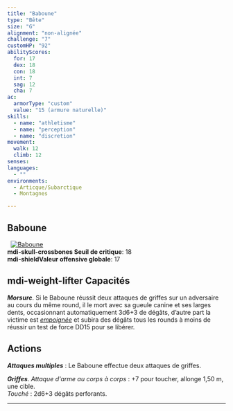 ```yaml
---
title: "Baboune"
type: "Bête"
size: "G"
alignment: "non-alignée"
challenge: "7"
customHP: "92"
abilityScores:
  for: 17
  dex: 18
  con: 18
  int: 7
  sag: 12
  cha: 7
ac:
  armorType: "custom"
  value: "15 (armure naturelle)"
skills:
  - name: "athletisme"
  - name: "perception"
  - name: "discretion"
movement:
  walk: 12
  climb: 12
senses:
languages:
  - ""
environments:
  - Articque/Subarctique
  - Montagnes

---
```

## Baboune
&nbsp;
[![Baboune](https://www.douaratil.fr/illustrations/bete/babounem.png)](https://www.douaratil.fr/illustrations/bete/baboune.jpg)  
**<v-icon>mdi-skull-crossbones</v-icon> Seuil de critique**: 18            
**<v-icon>mdi-shield</v-icon>Valeur offensive globale**: 17     
## <v-icon>mdi-weight-lifter</v-icon> Capacités
_**Morsure**_. Si le Baboune réussit deux attaques de griffes sur un adversaire au cours du même round, il le mort avec sa gueule canine et ses larges dents, occasionnant automatiquement 3d6+3 de dégâts, d’autre part la victime est [_empoignée_](/gerer-la-sante-du-personnage/#empoigne) et subira des dégâts tous les rounds à moins de réussir un test de force DD15 pour se libérer.

## Actions
_**Attaques multiples**_ : Le Baboune effectue deux attaques de griffes.

_**Griffes**_. _Attaque d'arme au corps à corps_ : +7 pour toucher, allonge 1,50 m, une cible.  
_Touché_ : 2d6+3 dégâts perforants.

---
